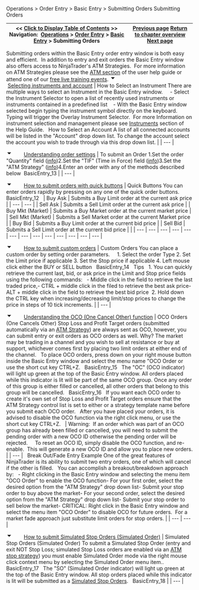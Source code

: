 ﻿
Operations > Order Entry > Basic Entry > Submitting Orders
Submitting Orders

| << [Click to Display Table of Contents](submitting_orders_basic_entry.md) >> **Navigation:**     [Operations](operations-1.md) > [Order Entry](order_entry-1.md) > [Basic Entry](basic_entry-1.md) > Submitting Orders | [Previous page](display_overview_basic_entry-1.md) [Return to chapter overview](basic_entry-1.md) [Next page](modifying_and_cancelling_orders_basic_entry-1.md) |
| --- | --- |
Submitting orders within the Basic Entry order entry window is both easy and efficient.  In addition to entry and exit orders the Basic Entry window also offers access to NinjaTrader's ATM Strategies.  For more information on ATM Strategies please see the [ATM section](advanced_trade_management_atm-1.md) of the user help guide or attend one of our [free live training events](https://ninjatrader.com/futures/livestreams).
![tog_minus](tog_minus-1.gif)        [Selecting instruments and account](javascript:HMToggle('toggle','SelectingInstrumentsAndAccount','SelectingInstrumentsAndAccount_ICON'))
| How to Select an Instrument There are multiple ways to select an Instrument in the Basic Entry window.     - Select the Instrument Selector to open a list of recently used instruments or instruments contained in a predefined list    - With the Basic Entry window selected begin typing the instrument symbol directly on the keyboard. Typing will trigger the Overlay Instrument Selector.  For more Information on instrument selection and management please see [Instruments](instruments-1.md) section of the Help Guide.   How to Select an Account A list of all connected accounts will be listed in the "Account" drop down list. To change the account select the account you wish to trade through via this drop down list. |
| --- |

![tog_minus](tog_minus-1.gif)        [Understanding order settings](javascript:HMToggle('toggle','UnderstandingOrderSettings','UnderstandingOrderSettings_ICON'))
| To submit an Order 1.Set the order "Quantity" field ([info](quantity_selector-1.md))2.Set the "TIF" (Time in Force) field ([info](tif_selector-1.md))3.Set the "ATM Strategy" ([info](atm_strategy_parameters-1.md))4.Enter an order with any of the methods described below  BasicEntry_13 |
| --- |

![tog_minus](tog_minus-1.gif)        [How to submit orders with quick buttons](javascript:HMToggle('toggle','HowToSubmitOrdersWithQuickButtons','HowToSubmitOrdersWithQuickButtons_ICON'))
| Quick Buttons You can enter orders rapidly by pressing on any one of the quick order buttons.   BasicEntry_12     | Buy Ask | Submits a Buy Limit order at the current ask price | | --- | --- | | Sell Ask | Submits a Sell Limit order at the current ask price | | Buy Mkt (Market) | Submits a Buy Market order at the current market price | | Sell Mkt (Market) | Submits a Sell Market order at the current Market price | | Buy Bid | Submits a Buy Limit order at the current bid price | | Sell Bid | Submits a Sell Limit order at the current bid price | |
| --- | --- | --- | --- | --- | --- | --- | --- | --- | --- | --- | --- | --- |

![tog_minus](tog_minus-1.gif)        [How to submit custom orders](javascript:HMToggle('toggle','HowToSubmitCustomOrders','HowToSubmitCustomOrders_ICON'))
| Custom Orders You can place a custom order by setting order parameters.     1. Select the order Type 2. Set the Limit price if applicable  3. Set the Stop price if applicable 4. Left mouse click either the BUY or SELL button   BasicEntry_14   Tips   1. You can quickly retrieve the current last, bid, or ask price in the Limit and Stop price fields using the following commands:   - Middle click in the field to retrieve the last traded price,- CTRL + middle click in the filed to retrieve the best ask price- ALT + middle click in the field to retrieve the best bid price  2. Hold down the CTRL key when increasing/decreasing limit/stop prices to change the price in steps of 10 tick increments. |
| --- |

![tog_minus](tog_minus-1.gif)        [Understanding the OCO (One Cancel Other) function](javascript:HMToggle('toggle','UnderstandingTheOcooneCancelOtherFunction','UnderstandingTheOcooneCancelOtherFunction_ICON'))
| OCO Orders (One Cancels Other) Stop Loss and Profit Target orders (submitted automatically via an [ATM Strategy](atm_strategy-1.md)) are always sent as OCO, however, you can submit entry or exit orders as OCO orders as well. Why? The market may be trading in a channel and you wish to sell at resistance or buy at support, whichever comes first by placing two limit orders at either end of the channel.    To place OCO orders, press down on your right mouse button inside the Basic Entry window and select the menu name "OCO Order or use the short cut key CTRL+Z.   BasicEntry_15   The "OC" (OCO indicator) will light up green at the top of the Basic Entry window. All orders placed while this indicator is lit will be part of the same OCO group. Once any order of this group is either filled or cancelled, all other orders that belong to this group will be cancelled.    BasicEntry_16   If you want each OCO order to create it's own set of Stop Loss and Profit Target orders ensure that the ATM Strategy control list is set to either <Custom> or a strategy template name before you submit each OCO order.   After you have placed your orders, it is advised to disable the OCO function via the right click menu, or use the short cut key CTRL+Z.     | Warning:  If an order which was part of an OCO group has already been filled or cancelled, you will need to submit the pending order with a new OCO ID otherwise the pending order will be rejected.     To reset an OCO ID, simply disable the OCO function, and re-enable.  This will generate a new OCO ID and allow you to place new orders. | | --- |      Break Out/Fade Entry Example One of the great features of NinjaTrader is its ability to submit two entry orders, one of which will cancel if the other is filled.   You can accomplish a breakout/breakdown approach by:   - Right clicking in the Basic Entry window and selecting the menu item "OCO Order" to enable the OCO function- For your first order, select the desired option from the "ATM Strategy" drop down list- Submit your stop order to buy above the market- For your second order, select the desired option from the "ATM Strategy" drop down list- Submit your stop order to sell below the market- CRITICAL: Right click in the Basic Entry window and select the menu item "OCO Order" to disable OCO for future orders.  For a market fade approach just substitute limit orders for stop orders. |
| --- | --- |

![tog_minus](tog_minus-1.gif)        [How to submit Simulated Stop Orders (Simulated Order)](javascript:HMToggle('toggle','HowToSubmitSimulatedStopOrderssimulatedOrder','HowToSubmitSimulatedStopOrderssimulatedOrder_ICON'))
| Simulated Stop Orders (Simulated Order) To submit a Simulated Stop Order (entry and exit NOT Stop Loss; simulated Stop Loss orders are enabled via an [ATM stop strategy](stop_strategy-1.md)) you must enable Simulated Order mode via the right mouse click context menu by selecting the Simulated Order menu item..   BasicEntry_17   The "SO" (Simulated Order indicator) will light up green at the top of the Basic Entry window. All stop orders placed while this indicator is lit will be submitted as a [Simulated Stop Orders](simulated_stop_orders-1.md).   BasicEntry_18 |
| --- |
